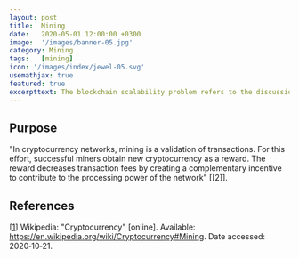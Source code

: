 ```yaml
---
layout: post
title:  Mining
date:   2020-05-01 12:00:00 +0300
image:  '/images/banner-05.jpg'
category: Mining
tags:   [mining]
icon: '/images/index/jewel-05.svg'
usemathjax: true
featured: true
excerpttext: The blockchain scalability problem refers to the discussion concerning the limits on the transaction throughput.
---
```


## Purpose

"In cryptocurrency networks, mining is a validation of transactions. For this effort, successful miners obtain new cryptocurrency as a reward. The reward decreases transaction fees by creating a complementary incentive to contribute to the processing power of the network" [[2]].

## References

[[1]] Wikipedia: "Cryptocurrency" [online]. Available: <https://en.wikipedia.org/wiki/Cryptocurrency#Mining>. Date accessed:
2020&#8209;10&#8209;21.

[1]: https://en.wikipedia.org/wiki/Cryptocurrency#Mining
"Cryptocurrency"
